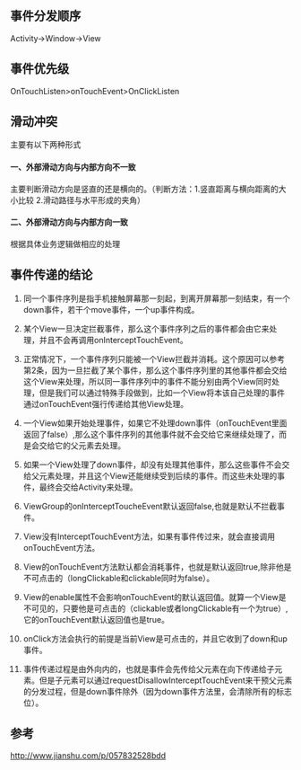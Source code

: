 ## 事件分发顺序
Activity->Window->View

## 事件优先级
OnTouchListen>onTouchEvent>OnClickListen

## 滑动冲突
主要有以下两种形式
#### 一、外部滑动方向与内部方向不一致
主要判断滑动方向是竖直的还是横向的。（判断方法：1.竖直距离与横向距离的大小比较 2.滑动路径与水平形成的夹角）
#### 二、外部滑动方向与内部方向一致
根据具体业务逻辑做相应的处理

## 事件传递的结论
1. 同一个事件序列是指手机接触屏幕那一刻起，到离开屏幕那一刻结束，有一个down事件，若干个move事件，一个up事件构成。

2. 某个View一旦决定拦截事件，那么这个事件序列之后的事件都会由它来处理，并且不会再调用onInterceptTouchEvent。

3. 正常情况下，一个事件序列只能被一个View拦截并消耗。这个原因可以参考第2条，因为一旦拦截了某个事件，那么这个事件序列里的其他事件都会交给这个View来处理，所以同一事件序列中的事件不能分别由两个View同时处理，但是我们可以通过特殊手段做到，比如一个View将本该自己处理的事件通过onTouchEvent强行传递给其他View处理。

4. 一个View如果开始处理事件，如果它不处理down事件（onTouchEvent里面返回了false）,那么这个事件序列的其他事件就不会交给它来继续处理了，而是会交给它的父元素去处理。

5. 如果一个View处理了down事件，却没有处理其他事件，那么这些事件不会交给父元素处理，并且这个View还能继续受到后续的事件。而这些未处理的事件，最终会交给Activity来处理。

6. ViewGroup的onInterceptToucheEvent默认返回false,也就是默认不拦截事件。

7. View没有InterceptTouchEvent方法，如果有事件传过来，就会直接调用onTouchEvent方法。

8. View的onTouchEvent方法默认都会消耗事件，也就是默认返回true,除非他是不可点击的（longClickable和clickable同时为false）。

9. View的enable属性不会影响onTouchEvent的默认返回值。就算一个View是不可见的，只要他是可点击的（clickable或者longClickable有一个为true）,它的onTouchEvent默认返回值也是true。

10. onClick方法会执行的前提是当前View是可点击的，并且它收到了down和up事件。

11. 事件传递过程是由外向内的，也就是事件会先传给父元素在向下传递给子元素。但是子元素可以通过requestDisallowInterceptTouchEvent来干预父元素的分发过程，但是down事件除外（因为down事件方法里，会清除所有的标志位）。

## 参考
http://www.jianshu.com/p/057832528bdd
